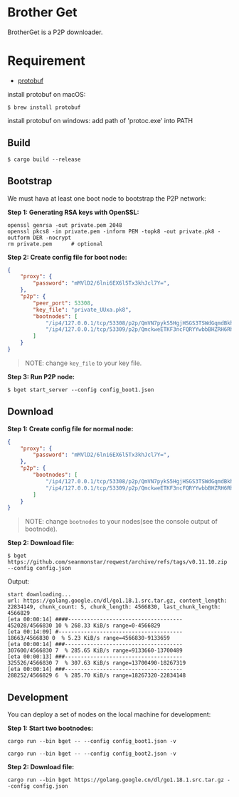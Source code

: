 # Brother Get

BrotherGet is a P2P downloader.

# Requirement

* [protobuf](https://grpc.io/docs/protoc-installation/)

install protobuf on macOS:
```
$ brew install protobuf
```

install protobuf on windows:
add path of 'protoc.exe' into PATH

## Build

```
$ cargo build --release
```

## Bootstrap


We must hava at least one boot node to bootstrap the P2P network:

**Step 1: Generating RSA keys with OpenSSL:**
```
openssl genrsa -out private.pem 2048
openssl pkcs8 -in private.pem -inform PEM -topk8 -out private.pk8 -outform DER -nocrypt
rm private.pem      # optional
```

**Step 2: Create config file for boot node:**
```json
{
    "proxy": {
        "password": "mMVlD2/6lni6EX6l5Tx3khJcl7Y=",
    },
    "p2p": {
        "peer_port": 53308,          
        "key_file": "private_UUxa.pk8",
        "bootnodes": [
            "/ip4/127.0.0.1/tcp/53308/p2p/QmVN7pykS5HgjHSGS3TSWdGqmdBkhsSj1G5XLrTconUUxa",
            "/ip4/127.0.0.1/tcp/53309/p2p/QmckweETKF3ncFQRYYwbbBHZRH6RhqPkG3sCjF5E68DkP9"
        ]
    }
}
```
> NOTE: change `key_file` to your key file. 


**Step 3: Run P2P node:**
```
$ bget start_server --config config_boot1.json
```


## Download

**Step 1: Create config file for normal node:**
```json
{
    "proxy": {
        "password": "mMVlD2/6lni6EX6l5Tx3khJcl7Y=",
    },
    "p2p": {
        "bootnodes": [
            "/ip4/127.0.0.1/tcp/53308/p2p/QmVN7pykS5HgjHSGS3TSWdGqmdBkhsSj1G5XLrTconUUxa",
            "/ip4/127.0.0.1/tcp/53309/p2p/QmckweETKF3ncFQRYYwbbBHZRH6RhqPkG3sCjF5E68DkP9"
        ]
    }
}
```
> NOTE: change `bootnodes` to your nodes(see the console output of bootnode). 


**Step 2: Download file:**
```
$ bget https://github.com/seanmonstar/reqwest/archive/refs/tags/v0.11.10.zip --config config.json
```

Output:
```
start downloading...                                                                                                    
url: https://golang.google.cn/dl/go1.18.1.src.tar.gz, content_length: 22834149, chunk_count: 5, chunk_length: 4566830, last_chunk_length: 4566829
[eta 00:00:14] ####------------------------------------  452028/4566830 10 % 268.33 KiB/s range=0-4566829
[eta 00:14:09] #---------------------------------------   18663/4566830 0  % 5.23 KiB/s range=4566830-9133659
[eta 00:00:14] ###-------------------------------------  307600/4566830 7  % 285.65 KiB/s range=9133660-13700489
[eta 00:00:13] ###-------------------------------------  325526/4566830 7  % 307.63 KiB/s range=13700490-18267319
[eta 00:00:14] ###-------------------------------------  288252/4566829 6  % 285.70 KiB/s range=18267320-22834148 
```


## Development

You can deploy a set of nodes on the local machine for development:


**Step 1: Start two bootnodes:**
```
cargo run --bin bget -- --config config_boot1.json -v
```

```
cargo run --bin bget -- --config config_boot2.json -v
```

**Step 2: Download file:**
```
cargo run --bin bget https://golang.google.cn/dl/go1.18.1.src.tar.gz --config config.json
```